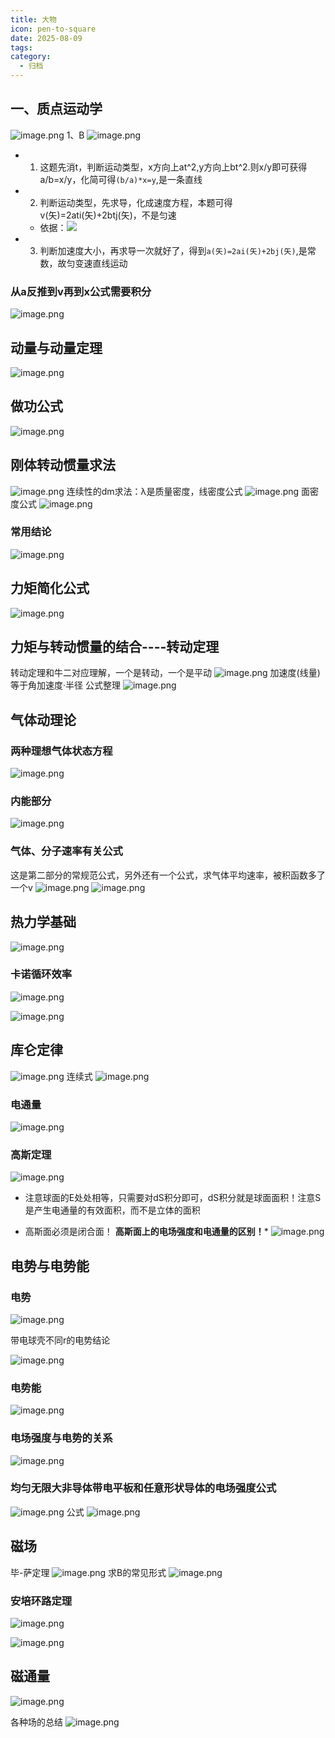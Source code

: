 ```yaml
---
title: 大物
icon: pen-to-square
date: 2025-08-09
tags: 
category:
  - 归档
---
```

## 一、质点运动学
![image.png](https://cdn.jsdelivr.net/gh/fakeppa/blog-img/20250809095206.png)
1、B
![image.png](https://cdn.jsdelivr.net/gh/fakeppa/blog-img/20250809102946.png)
- 1. 这题先消t，判断运动类型，x方向上at^2,y方向上bt^2.则x/y即可获得a/b=x/y，化简可得`(b/a)*x=y`,是一条直线
-  2. 判断运动类型，先求导，化成速度方程，本题可得v(矢)=2ati(矢)+2btj(矢)，不是匀速
	- 依据：![](https://cdn.jsdelivr.net/gh/fakeppa/blog-img/20250809103539.png)
- 3. 判断加速度大小，再求导一次就好了，得到`a(矢)=2ai(矢)+2bj(矢)`,是常数，故匀变速直线运动
### 从a反推到v再到x公式需要积分 
![image.png](https://cdn.jsdelivr.net/gh/fakeppa/blog-img/20250809120016.png)

## 动量与动量定理
![image.png](https://cdn.jsdelivr.net/gh/fakeppa/blog-img/20250812184109.png)
## 做功公式
![image.png](https://cdn.jsdelivr.net/gh/fakeppa/blog-img/20250812202258.png)

## 刚体转动惯量求法
![image.png](https://cdn.jsdelivr.net/gh/fakeppa/blog-img/20250812225106.png)
连续性的dm求法：λ是质量密度，线密度公式
![image.png](https://cdn.jsdelivr.net/gh/fakeppa/blog-img/20250812233059.png)
面密度公式
![image.png](https://cdn.jsdelivr.net/gh/fakeppa/blog-img/20250812233747.png)
### 常用结论
![image.png](https://cdn.jsdelivr.net/gh/fakeppa/blog-img/20250813001838.png)

## 力矩简化公式
![image.png](https://cdn.jsdelivr.net/gh/fakeppa/blog-img/20250813211206.png)
## 力矩与转动惯量的结合----转动定理
转动定理和牛二对应理解，一个是转动，一个是平动
![image.png](https://cdn.jsdelivr.net/gh/fakeppa/blog-img/20250813211414.png)
加速度(线量)等于角加速度·半径
公式整理
![image.png](https://cdn.jsdelivr.net/gh/fakeppa/blog-img/20250813221355.png)
## 气体动理论
### 两种理想气体状态方程
![image.png](https://cdn.jsdelivr.net/gh/fakeppa/blog-img/20250816232947.png)


### 内能部分
![image.png](https://cdn.jsdelivr.net/gh/fakeppa/blog-img/20250816231314.png)
### 气体、分子速率有关公式
这是第二部分的常规范公式，另外还有一个公式，求气体平均速率，被积函数多了一个v
![image.png](https://cdn.jsdelivr.net/gh/fakeppa/blog-img/20250816213909.png)
![image.png](https://cdn.jsdelivr.net/gh/fakeppa/blog-img/20250816214139.png)

## 热力学基础
![image.png](https://cdn.jsdelivr.net/gh/fakeppa/blog-img/20250817003949.png)
### 卡诺循环效率
![image.png](https://cdn.jsdelivr.net/gh/fakeppa/blog-img/20250912050951.png)


![image.png](https://cdn.jsdelivr.net/gh/fakeppa/blog-img/20250817104534.png)

## 库仑定律
![image.png](https://cdn.jsdelivr.net/gh/fakeppa/blog-img/20250818182911.png)
连续式
![image.png](https://cdn.jsdelivr.net/gh/fakeppa/blog-img/20250820213418.png)
### 电通量
![image.png](https://cdn.jsdelivr.net/gh/fakeppa/blog-img/20250821113409.png)
### 高斯定理
![image.png](https://cdn.jsdelivr.net/gh/fakeppa/blog-img/20250821114339.png)
- 注意球面的E处处相等，只需要对dS积分即可，dS积分就是球面面积！注意S是产生电通量的有效面积，而不是立体的面积

- 高斯面必须是闭合面！
**高斯面上的电场强度和电通量的区别！***
![image.png](https://cdn.jsdelivr.net/gh/fakeppa/blog-img/20250821120719.png)

## 电势与电势能
### 电势
![image.png](https://cdn.jsdelivr.net/gh/fakeppa/blog-img/20250825205530.png)

带电球壳不同r的电势结论

![image.png](https://cdn.jsdelivr.net/gh/fakeppa/blog-img/20250826125230.png)

### 电势能
![image.png](https://cdn.jsdelivr.net/gh/fakeppa/blog-img/20250825215001.png)
### 电场强度与电势的关系
![image.png](https://cdn.jsdelivr.net/gh/fakeppa/blog-img/20250825215620.png)
### 均匀无限大非导体带电平板和任意形状导体的电场强度公式
![image.png](https://cdn.jsdelivr.net/gh/fakeppa/blog-img/20250826123311.png)
公式
![image.png](https://cdn.jsdelivr.net/gh/fakeppa/blog-img/20250826124101.png)
## 磁场
毕-萨定理
![image.png](https://cdn.jsdelivr.net/gh/fakeppa/blog-img/20250826131656.png)
求B的常见形式
![image.png](https://cdn.jsdelivr.net/gh/fakeppa/blog-img/20250826135417.png)


### 安培环路定理
![image.png](https://cdn.jsdelivr.net/gh/fakeppa/blog-img/20250829152221.png)

![image.png](https://cdn.jsdelivr.net/gh/fakeppa/blog-img/20250829152133.png)

## 磁通量
![image.png](https://cdn.jsdelivr.net/gh/fakeppa/blog-img/20250829153639.png)

各种场的总结
![image.png](https://cdn.jsdelivr.net/gh/fakeppa/blog-img/20250829155920.png)

